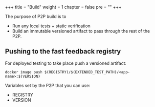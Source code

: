 +++
title = "Build"
weight = 1
chapter = false
pre = ""
+++

The purpose of P2P build is to

* Run any local tests + static verification
* Build an immutable versioned artifact to pass through the rest of the P2P.

## Pushing to the fast feedback registry

For deployed testing to take place push a versioned artifact:

```
docker image push $(REGISTRY)/$(EXTENDED_TEST_PATH)/<app-name>:$(VERSION)
```

Variables set by the P2P that you can use:
* REGISTRY
* VERSION
